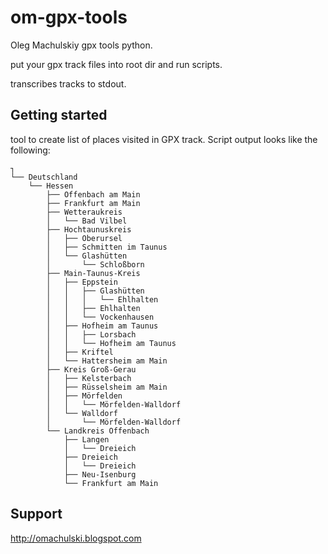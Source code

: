# om-gpx-tools

Oleg Machulskiy gpx tools python.

put your gpx track files into root dir and run scripts.

transcribes tracks to stdout.


## Getting started

tool to create  list of places visited in GPX track.
Script output looks like the following: 
~~~
┐
└── Deutschland
    └── Hessen
        ├── Offenbach am Main
        ├── Frankfurt am Main
        ├── Wetteraukreis
        │   └── Bad Vilbel
        ├── Hochtaunuskreis
        │   ├── Oberursel
        │   ├── Schmitten im Taunus
        │   └── Glashütten
        │       └── Schloßborn
        ├── Main-Taunus-Kreis
        │   ├── Eppstein
        │   │   ├── Glashütten
        │   │   │   └── Ehlhalten
        │   │   ├── Ehlhalten
        │   │   └── Vockenhausen
        │   ├── Hofheim am Taunus
        │   │   ├── Lorsbach
        │   │   └── Hofheim am Taunus
        │   ├── Kriftel
        │   └── Hattersheim am Main
        ├── Kreis Groß-Gerau
        │   ├── Kelsterbach
        │   ├── Rüsselsheim am Main
        │   ├── Mörfelden
        │   │   └── Mörfelden-Walldorf
        │   └── Walldorf
        │       └── Mörfelden-Walldorf
        └── Landkreis Offenbach
            ├── Langen
            │   └── Dreieich
            ├── Dreieich
            │   └── Dreieich
            ├── Neu-Isenburg
            └── Frankfurt am Main
~~~

## Support 

http://omachulski.blogspot.com
